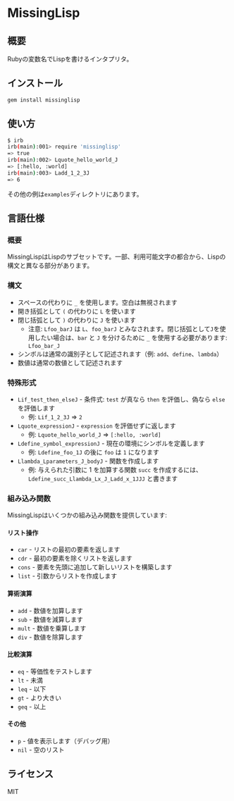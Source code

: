 # MissingLisp
## 概要

Rubyの変数名でLispを書けるインタプリタ。

## インストール

```bash
gem install missinglisp
```

## 使い方

```sh
$ irb
irb(main):001> require 'missinglisp'
=> true
irb(main):002> Lquote_hello_world_J
=> [:hello, :world]
irb(main):003> Ladd_1_2_3J
=> 6
```

その他の例は`examples`ディレクトリにあります。

## 言語仕様

### 概要

MissingLispはLispのサブセットです。一部、利用可能文字の都合から、Lispの構文と異なる部分があります。

### 構文

- スペースの代わりに `_` を使用します。空白は無視されます
- 開き括弧として `(` の代わりに `L` を使います
- 閉じ括弧として `)` の代わりに `J` を使います
  - 注意: `Lfoo_barJ` は `L`、`foo_barJ` とみなされます。閉じ括弧として`J`を使用したい場合は、`bar` と `J` を分けるために `_` を使用する必要があります: `Lfoo_bar_J`
- シンボルは通常の識別子として記述されます（例: `add`、`define`、`lambda`）
- 数値は通常の数値として記述されます

### 特殊形式

- `Lif_test_then_elseJ` - 条件式: `test` が真なら `then` を評価し、偽なら `else` を評価します
  - 例: `Lif_1_2_3J` => `2`
- `Lquote_expressionJ` - `expression` を評価せずに返します
  - 例: `Lquote_hello_world_J` => `[:hello, :world]`
- `Ldefine_symbol_expressionJ` - 現在の環境にシンボルを定義します
  - 例: `Ldefine_foo_1J` の後に `foo` は `1` になります
- `Llambda_Lparameters_J_bodyJ` - 関数を作成します
  - 例: 与えられた引数に 1 を加算する関数 `succ` を作成するには、`Ldefine_succ_Llambda_Lx_J_Ladd_x_1JJJ` と書きます

### 組み込み関数

MissingLispはいくつかの組み込み関数を提供しています:

#### リスト操作
- `car` - リストの最初の要素を返します
- `cdr` - 最初の要素を除くリストを返します
- `cons` - 要素を先頭に追加して新しいリストを構築します
- `list` - 引数からリストを作成します

#### 算術演算
- `add` - 数値を加算します
- `sub` - 数値を減算します
- `mult` - 数値を乗算します
- `div` - 数値を除算します

#### 比較演算
- `eq` - 等価性をテストします
- `lt` - 未満
- `leq` - 以下
- `gt` - より大きい
- `geq` - 以上

#### その他
- `p` - 値を表示します（デバッグ用）
- `nil` - 空のリスト

## ライセンス

MIT